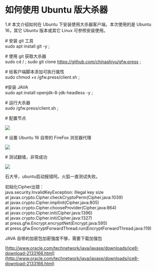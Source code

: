 # 如何使用 Ubuntu 版大杀器

1.\# 本文介绍如何在 Ubuntu 下安装使用大杀器客户端，本次使用的是 Ubuntu 16，其它 Ubuntu 版本或其它 Linux 可参照安装使用。

\# 安装 git 工具  
sudo apt install git -y ;

\# 使用 git 获取大杀器  
sudo cd / ; sudo git clone https://github.com/chinashiyu/gfw.press ;

\# 给客户端脚本添加可执行属性  
sudo chmod +x /gfw.press/client.sh ;

\#安装 JAVA  
sudo apt install openjdk-8-jdk-headless -y ;

\# 运行大杀器  
sudo /gfw.press/client.sh ;

\# 配置节点

[![](https://gfw.press/blog/wp-content/uploads/2017/08/1.png)](https://gfw.press/blog/wp-content/uploads/2017/08/1.png)

\# 设置 Ubuntu 16 自带的 FireFox 浏览器代理

[![](https://gfw.press/blog/wp-content/uploads/2017/08/2.png)](https://gfw.press/blog/wp-content/uploads/2017/08/2.png)

\# 测试翻墙，非常成功

[![](https://gfw.press/blog/wp-content/uploads/2017/08/3.png)](https://gfw.press/blog/wp-content/uploads/2017/08/3.png)



石大爷，ubuntu启动报错阿。火狐一直测试失败。

初始化Cipher出错：  
java.security.InvalidKeyException: Illegal key size  
at javax.crypto.Cipher.checkCryptoPerm\(Cipher.java:1039\)  
at javax.crypto.Cipher.implInit\(Cipher.java:805\)  
at javax.crypto.Cipher.chooseProvider\(Cipher.java:864\)  
at javax.crypto.Cipher.init\(Cipher.java:1396\)  
at javax.crypto.Cipher.init\(Cipher.java:1327\)  
at press.gfw.Encrypt.encryptNet\(Encrypt.java:595\)  
at press.gfw.EncryptForwardThread.run\(EncryptForwardThread.java:119\)



JAVA 自带的加密包加密强度不够，需要下载加强包

[http://www.oracle.com/technetwork/java/javase/downloads/jce8-download-2133166.html](http://www.oracle.com/technetwork/java/javase/downloads/jce8-download-2133166.html)



